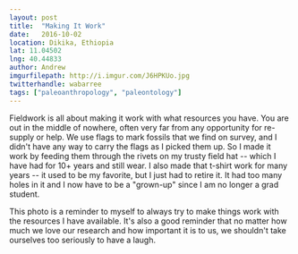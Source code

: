 ```yaml
---
layout: post
title:  "Making It Work"
date:   2016-10-02
location: Dikika, Ethiopia
lat: 11.04502
lng: 40.44833
author: Andrew
imgurfilepath: http://i.imgur.com/J6HPKUo.jpg
twitterhandle: wabarree
tags: ["paleoanthropology", "paleontology"]
---
```


Fieldwork is all about making it work with what resources you have.  You are out in the middle of nowhere, often very far from any opportunity for re-supply or help.  We use flags to mark fossils that we find on survey, and I didn't have any way to carry the flags as I picked them up. So I made it work by feeding them through the rivets on my trusty field hat -- which I have had for 10+ years and still wear. I also made that t-shirt work for many years -- it used to be my favorite, but I just had to retire it. It had too many holes in it and I now have to be a "grown-up" since I am no longer a grad student. 

This photo is a reminder to myself to always try to make things work with the resources I have available.  It's also a good reminder that no matter how much we love our research and how important it is to us, we shouldn't take ourselves too seriously to have a laugh.

